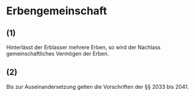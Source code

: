 # Erbengemeinschaft



## (1)

 Hinterlässt der Erblasser mehrere Erben, so wird der Nachlass gemeinschaftliches Vermögen der Erben.

## (2)

 Bis zur Auseinandersetzung gelten die Vorschriften der §§ 2033 bis 2041. 

